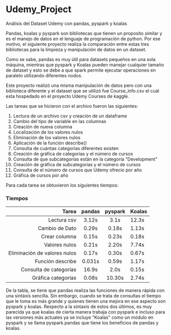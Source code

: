 # Udemy_Project
Análisis del Dataset Udemy con pandas, pyspark y koalas

Pandas, koalas y pyspark son bibliotecas que tienen un proposito similar y es el manejo de datos en el lenguaje de programación de python. Por ese motivo, el siguiente proyecto realiza la comparación entre estas tres bibliotecas para la limpieza y manipulación de datos en un dataset.

Como se sabe, pandas es muy útil para datasets pequeños en una sola máquina, mientras que pyspark y Koalas pueden manejar cualquier tamaño de dataset y esto se debe a que spark permite ejecutar operaciones en paralelo utilizando diferentes nodos.  

Este proyecto realizó una misma manipulación de datos pero con una biblioteca diferente y el dataset que se utilizó fue Course_info.csv el cuál esta hospedado en el proyecto Udemy Courses de kaggle.

Las tareas que se hicieron con el archivo fueron las siguientes:

1. Lectura de un archivo csv y creación de un dataframe
2. Cambio del tipo de variable en las columnas
3. Creación de nueva columna
4. Localización de los valores nulos
5. Eliminación de los valores nulos
6. Aplicación de la función describe()
7. Consulta de cuántas categorías diferentes existen 
8. Creación de gráfica de categorías y el número de cursos
9. Consulta de que subcategorías están en la categoría "Development"
10. Creación de gráfica de subcategorias y el número de cursos 
11. Consulta de el número de cursos que Udemy ofrecio por año
12. Gráfica de cursos por año

Para cada tarea se obtuvieron los siguientes tiempos:

### Tiempos 

 Tarea | pandas| pyspark | Koalas
-----:|:-----:|:--------:| -------
Lectura csv |3.12s | 3.1s | 12.3s
Cambio de Dato | 0.29s | 0.18s | 1.13s
Crear columna |0.15s | 0.23s | 0.18s
Valores nulos | 0.21s | 2.20s | 7.74s
Eliminación de valores nulos | 0.17s | 0.30s | 0.67s
Función describe | 0.031s | 0.59s | 1.17s
Consulta de categorías | 16.9s | 2.0s | 0.15s
Gráfica categorías | 0.08s | 10.30s | 2.74s

De la tabla, se tiene que pandas realiza las funciones de manera rápida con una sintáxis sencilla. Sin embargo, cuando se trata de consultas el tiempo que le toma es más grande y quienes tienen una mejora en ese aspecto son pyspark y koalas. Respecto a la sintaxis de estos dos últimos, es muy parecida ya que koalas de cierta manera trabaja con pyspark e incluso para las versiones más actuales ya se incluye "Koalas" como un módulo en pyspark y se llama pyspark.pandas que tiene los beneficios de pandas y koalas.



